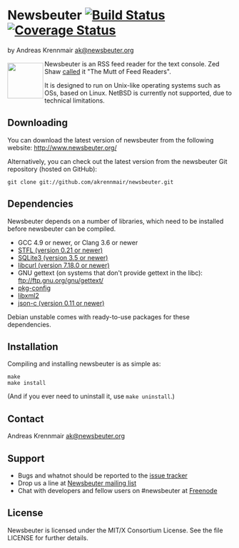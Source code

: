 Newsbeuter [![Build Status](https://travis-ci.org/akrennmair/newsbeuter.svg?branch=master)](https://travis-ci.org/akrennmair/newsbeuter) [![Coverage Status](https://coveralls.io/repos/github/akrennmair/newsbeuter/badge.svg?branch=master)](https://coveralls.io/github/akrennmair/newsbeuter?branch=master)
=====================
by Andreas Krennmair <ak@newsbeuter.org>

<a href="http://newsbeuter.org">
<img
    src="https://newsbeuter.files.wordpress.com/2008/04/newsbeuter_640x640.png"
    align="left" height="80" width="80" vspace="6" /></a>

Newsbeuter is an RSS feed reader for the text console. Zed Shaw
[called](http://zedshaw.com/archive/i-want-the-mutt-of-feed-readers/) it "The
Mutt of Feed Readers".

It is designed to run on Unix-like operating systems such as OSs, based on Linux. NetBSD is
currently not supported, due to technical limitations.

Downloading
-----------

You can download the latest version of newsbeuter from the following website:
http://www.newsbeuter.org/

Alternatively, you can check out the latest version from the newsbeuter
Git repository (hosted on GitHub):

    git clone git://github.com/akrennmair/newsbeuter.git

Dependencies
------------

Newsbeuter depends on a number of libraries, which need to be installed before
newsbeuter can be compiled.

- GCC 4.9 or newer, or Clang 3.6 or newer
- [STFL (version 0.21 or newer)](http://www.clifford.at/stfl/)
- [SQLite3 (version 3.5 or newer)](http://www.sqlite.org/download.html)
- [libcurl (version 7.18.0 or newer)](http://curl.haxx.se/download.html)
- GNU gettext (on systems that don't provide gettext in the libc):
  ftp://ftp.gnu.org/gnu/gettext/
- [pkg-config](http://pkg-config.freedesktop.org/wiki/)
- [libxml2](http://xmlsoft.org/downloads.html)
- [json-c (version 0.11 or newer)](https://github.com/json-c/json-c/wiki)

Debian unstable comes with ready-to-use packages for these dependencies.

Installation
------------
Compiling and installing newsbeuter is as simple as:

	make
	make install

(And if you ever need to uninstall it, use `make uninstall`.)

Contact
-------
Andreas Krennmair <ak@newsbeuter.org>

Support
-------

* Bugs and whatnot should be reported to the
  [issue tracker](https://github.com/akrennmair/newsbeuter/issues)
* Drop us a line at
  [Newsbeuter mailing list](http://groups.google.com/group/newsbeuter)
* Chat with developers and fellow users on #newsbeuter at
  [Freenode](https://freenode.net)

License
-------
Newsbeuter is licensed under the MIT/X Consortium License. See the file LICENSE
for further details.
